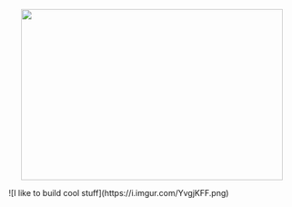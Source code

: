 <p align="center">
  <img width="460" height="300" src="https://i.imgur.com/YvgjKFF.png">
</p>
![I like to build cool stuff](https://i.imgur.com/YvgjKFF.png)
